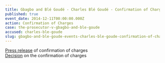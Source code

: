```yaml
---
title: Gbagbo and Blé Goudé - Charles Blé Goudé - Confirmation of Charges
published: true
event_date: 2014-12-11T00:00:00.000Z
action: Confirmation of Charges
case: the-prosecutor-v-gbagbo-and-ble-goude
accused: charles-ble-goude
slug: gbagbo-and-ble-goude-events-charles-ble-goude-confirmation-of-charges
---
```



[Press release](https://www.icc-cpi.int/pages/item.aspx?name=PR1016) of confirmation of charges
<br>[Decision](http://www.icc-cpi.int/iccdocs/doc/doc1783399.pdf) on the confirmation of charges